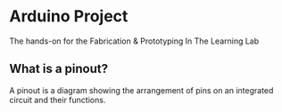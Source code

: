 # Arduino Project
The hands-on for the Fabrication &amp; Prototyping In The Learning Lab

## What is a pinout? 
A pinout is a  diagram showing the arrangement of pins on an integrated circuit and their functions.

